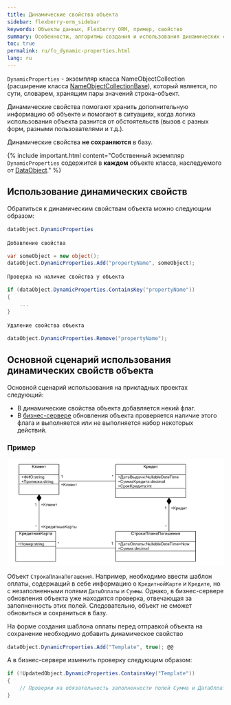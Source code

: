 ```yaml
---
title: Динамические свойства объекта
sidebar: flexberry-orm_sidebar
keywords: Объекты данных, Flexberry ORM, пример, свойство
summary: Особенности, алгоритмы создания и использования динамических свойств
toc: true
permalink: ru/fo_dynamic-properties.html
lang: ru
---
```


`DynamicProperties` - экземпляр класса NameObjectCollection (расширение класса [NameObjectCollectionBase](http://msdn.microsoft.com/ru-ru/library/system.collections.specialized.nameobjectcollectionbase.aspx)), который является, по сути, словарем, хранящим пары значений строка-объект.

Динамические свойства помогают хранить дополнительную информацию об объекте и помогают в ситуациях, когда логика использования объекта разнится от обстоятельств (вызов с разных форм, разными пользователями и т.д.).

Динамические свойства __не сохраняются__ в базу.

{% include important.html content="Собственный экземпляр `DynamicProperties` содержится в __каждом__ объекте класса, наследуемого от [DataObject](fo_data-object.html)." %}

## Использование динамических свойств

Обратиться к динамическим свойствам объекта можно следующим образом:

```csharp
dataObject.DynamicProperties
```

`Добавление свойства`

```csharp
var someObject = new object();
dataObject.DynamicProperties.Add("propertyName", someObject);
```

`Проверка на наличие свойства у объекта`

```csharp
if (dataObject.DynamicProperties.ContainsKey("propertyName"))
{
    ...
}
```

`Удаление свойства объекта`

```csharp
dataObject.DynamicProperties.Remove("propertyName");
```

## Основной сценарий использования динамических свойств объекта

Основной сценарий использования на прикладных проектах следующий:

* В динамические свойства объекта добавляется некий флаг.
* В [бизнес-сервере](fo_bs-wrapper.html) обновления объекта проверяется наличие этого флага и выполняется или не выполняется набор некоторых действий.

### Пример

![](/images/pages/products/flexberry-orm/additional-features/templates.png)

Объект `СтрокаПланаПогашения`. Например, необходимо ввести шаблон оплаты, содержащий в себе информацию о `КредитнойКарте` и `Кредите`, но с незаполненными полями `ДатыОплаты` и `Суммы`. Однако, в бизнес-сервере обновления объекта уже находится проверка, отвечающая за заполненность этих полей. Следовательно, объект не сможет обновиться и сохраниться в базу.

На форме создания шаблона оплаты перед отправкой объекта на сохранение необходимо добавить динамическое свойство 

```csharp
dataObject.DynamicProperties.Add("Template", true); @@
```

А в бизнес-сервере изменить проверку следующим образом:

```csharp
if (!UpdatedObject.DynamicProperties.ContainsKey("Template"))
{
    // Проверки на обязательность заполненности полей Сумма и ДатаОплаты
}
```
